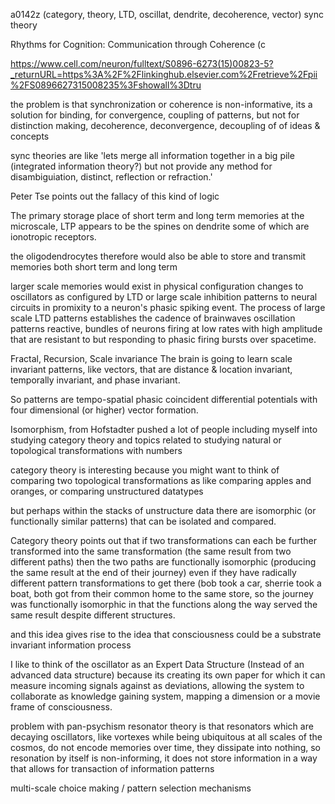 a0142z
(category, theory, LTD, oscillat, dendrite, decoherence, vector)
sync theory

Rhythms for Cognition: Communication through Coherence (c

https://www.cell.com/neuron/fulltext/S0896-6273(15)00823-5?_returnURL=https%3A%2F%2Flinkinghub.elsevier.com%2Fretrieve%2Fpii%2FS0896627315008235%3Fshowall%3Dtru

the problem is that synchronization or coherence is non-informative, its a solution for binding, for convergence, coupling of patterns, but not for distinction making, decoherence, deconvergence, decoupling of of ideas & concepts

sync theories are like 'lets merge all information together in a big pile (integrated information theory?) but not provide any method for disambiguiation, distinct, reflection or refraction.'

Peter Tse points out the fallacy of this kind of logic

The primary storage place of short term and long term memories at the microscale, LTP appears to be the spines on dendrite some of which are ionotropic receptors.

the oligodendrocytes therefore would also be able to store and transmit memories both short term and long term

larger scale memories would exist in physical configuration changes to oscillators as configured by LTD or large scale inhibition patterns to neural circuits in promixity to a neuron's phasic spiking event. The process of large scale LTD patterns establishes the cadence of brainwaves oscillation patterns reactive, bundles of neurons firing at low rates with high amplitude that are resistant to but responding to phasic firing bursts over spacetime.

Fractal, Recursion, Scale invariance
The brain is going to learn scale invariant patterns, like vectors, that are distance & location invariant, temporally invariant, and phase invariant.

So patterns are tempo-spatial phasic coincident differential potentials with four dimensional (or higher) vector formation.

Isomorphism, from Hofstadter pushed a lot of people including myself into studying category theory and topics related to studying natural or topological transformations with numbers

category theory is interesting because you might want to think of comparing two topological transformations as like comparing apples and oranges, or comparing unstructured datatypes

but perhaps within the stacks of unstructure data there are isomorphic (or functionally similar patterns) that can be isolated and compared.

Category theory points out that if two transformations can each be further transformed into the same transformation (the same result from two different paths) then the two paths are functionally isomorphic (producing the same result at the end of their journey) even if they have radically different pattern transformations to get there (bob took a car, sherrie took a boat, both got from their common home to the same store, so the journey was functionally isomorphic in that the functions along the way served the same result despite different structures.

and this idea gives rise to the idea that consciousness could be a substrate invariant information process

I like to think of the oscillator as an Expert Data Structure (Instead of an advanced data structure) because its creating its own paper for which it can measure incoming signals against as deviations, allowing the system to collaborate as knowledge gaining system, mapping a dimension or a movie frame of consciousness.

problem with pan-psychism resonator theory is that resonators which are decaying oscillators, like vortexes while being ubiquitous at all scales of the cosmos, do not encode memories over time, they dissipate into nothing, so resonation by itself is non-informing, it does not store information in a way that allows for transaction of information patterns

multi-scale choice making / pattern selection mechanisms
